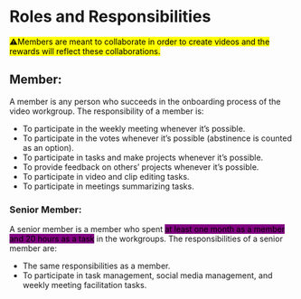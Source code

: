 # Roles and Responsibilities

<mark style="background-color:yellow;">⚠️Members are meant to collaborate in order to create videos and the rewards will reflect these collaborations.</mark>

## Member:

A member is any person who succeeds in the onboarding process of the video workgroup. The responsibility of a member is:

* To participate in the weekly meeting whenever it’s possible.
* To participate in the votes whenever it’s possible (abstinence is counted as an option).
* To participate in tasks and make projects whenever it’s possible.
* To provide feedback on others’ projects whenever it’s possible.
* To participate in video and clip editing tasks.
* To participate in meetings summarizing tasks.

### Senior Member:

A senior member is a member who spent <mark style="background-color:purple;">at least one month as a member and 20 hours as a task</mark> in the workgroups. The responsibilities of a senior member are:

* The same responsibilities as a member.
* To participate in task management, social media management, and weekly meeting facilitation tasks.
